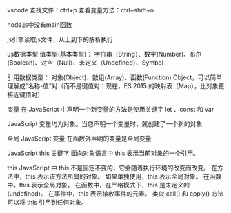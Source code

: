 ﻿vscode
查找文件：ctrl+p
查看变量方法：ctrl+shift+o

node.js中没有main函数

js引擎读取js文件，从上到下的解析执行

Js数据类型
值类型(基本类型)：
    字符串（String）、数字(Number)、布尔(Boolean)、对空（Null）、未定义（Undefined）、Symbol

引用数据类型：
    对象(Object)、数组(Array)、函数(Function)
    Object，可以简单理解成“名称-值”对（而不是键值对：现在，ES 2015 的映射表（Map），比对象更接近键值对）


变量
在 JavaScript 中声明一个新变量的方法是使用关键字 let 、const 和 var

JavaScript 变量均为对象。当您声明一个变量时，就创建了一个新的对象

全局 JavaScript 变量,在函数外声明的变量是全局变量

JavaScript this 关键字
面向对象语言中 this 表示当前对象的一个引用。

this
JavaScript 中 this 不是固定不变的，它会随着执行环境的改变而改变。
在方法中，this 表示该方法所属的对象。
如果单独使用，this 表示全局对象。
在函数中，this 表示全局对象。
在函数中，在严格模式下，this 是未定义的(undefined)。
在事件中，this 表示接收事件的元素。
类似 call() 和 apply() 方法可以将 this 引用到任何对象。














